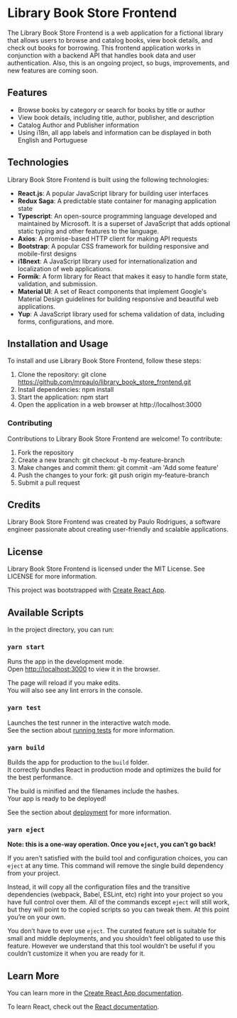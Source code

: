 # Library Book Store Frontend
The Library Book Store Frontend is a web application for a fictional library that allows users to browse and catalog books, view book details, and check out books for borrowing. This frontend application works in conjunction with a backend API that handles book data and user authentication. Also, this is an ongoing project, so bugs, improvements, and new features are coming soon.

## Features
- Browse books by category or search for books by title or author
- View book details, including title, author, publisher, and description
- Catalog Author and Publisher information
- Using i18n, all app labels and information can be displayed in both English and Portuguese

## Technologies
Library Book Store Frontend is built using the following technologies:

- **React.js**: A popular JavaScript library for building user interfaces
- **Redux Saga**: A predictable state container for managing application state
- **Typescript**: An open-source programming language developed and maintained by Microsoft. It is a superset of JavaScript that adds optional static typing and other features to the language.
- **Axios**: A promise-based HTTP client for making API requests
- **Bootstrap**: A popular CSS framework for building responsive and mobile-first designs
- **i18next**: A JavaScript library used for internationalization and localization of web applications.
- **Formik**: A form library for React that makes it easy to handle form state, validation, and submission.
- **Material UI**: A set of React components that implement Google's Material Design guidelines for building responsive and beautiful web applications.
- **Yup**: A JavaScript library used for schema validation of data, including forms, configurations, and more.

## Installation and Usage
To install and use Library Book Store Frontend, follow these steps:

1. Clone the repository: git clone https://github.com/mrpaulo/library_book_store_frontend.git
2. Install dependencies: npm install
3. Start the application: npm start
4. Open the application in a web browser at http://localhost:3000

### Contributing
Contributions to Library Book Store Frontend are welcome! To contribute:

1. Fork the repository
2. Create a new branch: git checkout -b my-feature-branch
3. Make changes and commit them: git commit -am 'Add some feature'
4. Push the changes to your fork: git push origin my-feature-branch
5. Submit a pull request

## Credits
Library Book Store Frontend was created by Paulo Rodrigues, a software engineer passionate about creating user-friendly and scalable applications.

## License
Library Book Store Frontend is licensed under the MIT License. See LICENSE for more information.

This project was bootstrapped with [Create React App](https://github.com/facebook/create-react-app).

## Available Scripts

In the project directory, you can run:

### `yarn start`

Runs the app in the development mode.<br />
Open [http://localhost:3000](http://localhost:3000) to view it in the browser.

The page will reload if you make edits.<br />
You will also see any lint errors in the console.

### `yarn test`

Launches the test runner in the interactive watch mode.<br />
See the section about [running tests](https://facebook.github.io/create-react-app/docs/running-tests) for more information.

### `yarn build`

Builds the app for production to the `build` folder.<br />
It correctly bundles React in production mode and optimizes the build for the best performance.

The build is minified and the filenames include the hashes.<br />
Your app is ready to be deployed!

See the section about [deployment](https://facebook.github.io/create-react-app/docs/deployment) for more information.

### `yarn eject`

**Note: this is a one-way operation. Once you `eject`, you can’t go back!**

If you aren’t satisfied with the build tool and configuration choices, you can `eject` at any time. This command will remove the single build dependency from your project.

Instead, it will copy all the configuration files and the transitive dependencies (webpack, Babel, ESLint, etc) right into your project so you have full control over them. All of the commands except `eject` will still work, but they will point to the copied scripts so you can tweak them. At this point you’re on your own.

You don’t have to ever use `eject`. The curated feature set is suitable for small and middle deployments, and you shouldn’t feel obligated to use this feature. However we understand that this tool wouldn’t be useful if you couldn’t customize it when you are ready for it.

## Learn More

You can learn more in the [Create React App documentation](https://facebook.github.io/create-react-app/docs/getting-started).

To learn React, check out the [React documentation](https://reactjs.org/).
